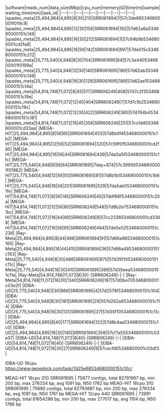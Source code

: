 

|software|reads_num|data_size(Mbp)|cpu_num|memery(G)|time(m)|sample|waiting_time(min)|task_id|
|---|---|---|---|---|---|---|---|---|---|
|spades_meta|25,494,984|4,895|8|30|210|SRR061694|1|57c3de865346800001f019c9|
|spades_meta|25,494,984|4,895|12|30|156|SRR061694|192|57d62a6a534680000151c146|
|spades_meta|25,494,984|4,895|16|30|212|SRR061694|1|57c64b9b5346800001cd2fa8|
|spades_meta|25,494,984|4,895|16|56|142|SRR061694|697|57de015c534680000151c212|
|spades_meta|25,775,540|4,948|8|30|154|SRR061695|64|57c3a4405346800001f0199a|
|spades_meta|25,775,540|4,948|12|30|140|SRR061695|189|57d62ab3534680000151c148|
|spades_meta|25,775,540|4,948|16|30|128|SRR061695|189|57d62ae1534680000151c14a|
|spades_meta|54,814,748|11,072|8|45|517|SRR606249|408|57d7c2f3534680000151c19e|
|spades_meta|54,814,748|11,072|12|40|404|SRR606249|7|57d7c1b2534680000151c19c|
|spades_meta|54,814,748|11,072|12|30|422|SRR606249|385|57d764b4534680000151c181|
|spades_meta|54,814,748|11,072|16|45|358|SRR606249|251|57ccfd405346800001cd33aa|
|MEGA-HIT|25,494,984|4,895|8|56|65|SRR061694|453|57d8b0f4534680000151c1b2|
|MEGA-HIT|25,494,984|4,895|12|56|52|SRR061694|320|57c59f0f5346800001cd2f85|
|MEGA-HIT|25,494,984|4,895|16|56|44|SRR061694|439|57da5a5f534680000151c1fc|
|MEGA-HIT|25,775,540|4,948|8|56|64|SRR061695|7day+674|57c399565346800001f01982|
|MEGA-HIT|25,775,540|4,948|12|56|50|SRR061695|81|57d8b1b1534680000151c1b6|
|MEGA-HIT|25,775,540|4,948|16|56|201|SRR061695|529|57da5ab0534680000151c1fe|
|MEGA-HIT|54,814,748|11,072|8|56|145|SRR606249|45|57ddf68f534680000151c20a|
|MEGA-HIT|54,814,748|11,072|12|56|80|SRR606249|548|57d8b2e7534680000151c1bc|
|MEGA-HIT|54,814,748|11,072|16|44|89|SRR606249|9|57cc23365346800001cd3368|
|MEGA-HIT|54,814,748|11,072|16|56|95|SRR606249|484|57de5e52534680000151c236|
|Ray-Meta|25,494,984|4,895|8|44|498|SRR061694|91|57d66a96534680000151c165|
|Ray-Meta|25,494,984|4,895|16|44|415|SRR061694|36|57d66a48534680000151c163|
|Ray-Meta|25,775,540|4,948|8|30|488|SRR061695|870|57d35f10534680000151c11c|
|Ray-Meta|25,775,540|4,948|16|30|410|SRR061695|389|57d35eea534680000151c11a|
|Ray-Meta|54,814,748|11,072|8|30|-|SRR606249|-|-|
|Ray-Meta|54,814,748|11,072|16|30|1340|SRR606249|187|57d0be705346800001c03e2f|
|IDBA-UD|25,775,540|4,948|1|30|866|SRR061695|4|57d2578f534680000151c104|
|IDBA-UD|25,775,540|4,948|8|30|181|SRR061695|29|557d262a6534680000151c114|
|IDBA-UD|25,775,540|4,948|16|30|131|SRR061695|37|57d35f10534680000151c11c|
|IDBA-UD|25,494,984|4,895|8|40|177|SRR061694|122|57d8b4aa534680000151c1c0|
|IDBA-UD|25,494,984|4,895|16|30|140|SRR061694|358|57cf7a555346800001c03e07|
|IDBA-UD|54,814,748|11,072|8|40|-|SRR606249|-|-|
|IDBA-UD|54,814,748|11,072|16|40|-|SRR606249|-|-|
|IDBA-UD|54,814,748|11,072|16|30|27|SRR606249|9|57cecfd05346800001c03df3|



IDBA-UD 16cpu https://www.genedock.com/task/7d25e68534680000151c10c/

MEAG-HIT 16cpu 31G SRR061695 | 75877 contigs, total 82791967 bp, min 200 bp, max 276334 bp, avg 1091 bp, N50 1762 bp
MEAG-HIT 16cpu 31G SRR061695 | 75880 contigs, total 82793687 bp, min 200 bp, max 276334 bp, avg 1091 bp, N50 1761 bp
MEGA-HIT 12cpu 44G SRR061695 | 73991 contigs, total 81654286 bp, min 200 bp, max 277017 bp, avg 1104 bp, N50 1786 bp
